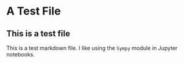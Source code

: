 # A Test File 
## This is a test file
This is a test markdown file.
I like using the `Sympy` module in Jupyter notebooks.
